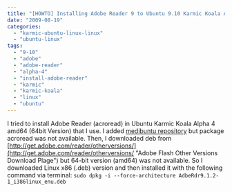 ```yaml
---
title: "[HOWTO] Installing Adobe Reader 9 to Ubuntu 9.10 Karmic Koala Alpha 4"
date: "2009-08-19"
categories: 
  - "karmic-ubuntu-linux-linux"
  - "ubuntu-linux"
tags: 
  - "9-10"
  - "adobe"
  - "adobe-reader"
  - "alpha-4"
  - "install-adobe-reader"
  - "karmic"
  - "karmic-koala"
  - "linux"
  - "ubuntu"
---
```


I tried to install Adobe Reader (acroread) in Ubuntu Karmic Koala Alpha 4 amd64 (64bit Version) that I use. I added [medibuntu repository](https://help.ubuntu.com/community/Medibuntu "Medibuntu") but package acroread was not available. Then, I downloaded deb from [http://get.adobe.com/reader/otherversions/](http://get.adobe.com/reader/otherversions/ "Adobe Flash Other Versions Download Plage") but 64-bit version (amd64) was not available. So I downloaded Linux x86 (.deb) version and then installed it with the following command via terminal: `sudo dpkg -i --force-architecture AdbeRdr9.1.2-1_i386linux_enu.deb`
